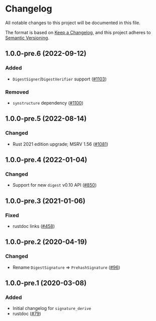 # Changelog
All notable changes to this project will be documented in this file.

The format is based on [Keep a Changelog](https://keepachangelog.com/en/1.0.0/),
and this project adheres to [Semantic Versioning](https://semver.org/spec/v2.0.0.html).

## 1.0.0-pre.6 (2022-09-12)
### Added
- `DigestSigner`/`DigestVerifier` support ([#1103])

### Removed
- `synstructure` dependency ([#1100])

[#1100]: https://github.com/RustCrypto/traits/pull/1100
[#1103]: https://github.com/RustCrypto/traits/pull/1103

## 1.0.0-pre.5 (2022-08-14)
### Changed
- Rust 2021 edition upgrade; MSRV 1.56 ([#1081])

[#1081]: https://github.com/RustCrypto/traits/pull/1081

## 1.0.0-pre.4 (2022-01-04)
### Changed
- Support for new `digest` v0.10 API ([#850])

[#850]: https://github.com/RustCrypto/traits/pull/850

## 1.0.0-pre.3 (2021-01-06)
### Fixed
- rustdoc links ([#458])

[#458]: https://github.com/RustCrypto/traits/pull/458

## 1.0.0-pre.2 (2020-04-19)
### Changed
- Rename `DigestSignature` => `PrehashSignature` ([#96])

[#96]: https://github.com/RustCrypto/traits/pull/96

## 1.0.0-pre.1 (2020-03-08)
### Added
- Initial changelog for `signature_derive`
- rustdoc ([#79])

[#79]: https://github.com/RustCrypto/traits/pull/79
